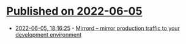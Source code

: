 # [Published on 2022-06-05](index.md)

* [2022-06-05, 18:16:25](https://news.ycombinator.com/item?id=31633481) - [Mirrord – mirror production traffic to your development environment](https://github.com/metalbear-co/mirrord)
